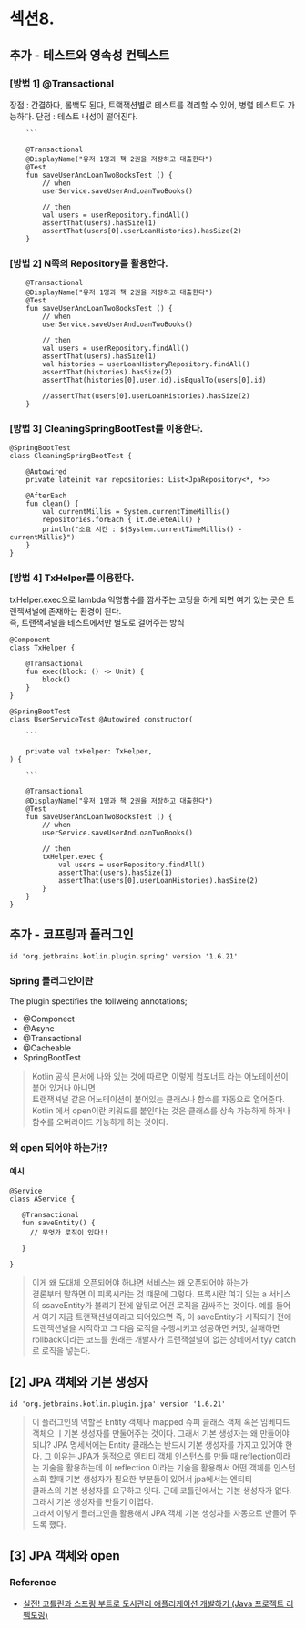 # 섹션8. 

## 추가 - 테스트와 영속성 컨텍스트

### [방법 1] @Transactional
장점 : 간결하다, 롤백도 된다, 트랙잭션별로 테스트를 격리할 수 있어, 병렬 테스트도 가능하다.
단점 : 테스트 내성이 떨어진다.
``` 
    ```

    @Transactional
    @DisplayName("유저 1명과 책 2권을 저장하고 대출한다")
    @Test
    fun saveUserAndLoanTwoBooksTest () {
        // when
        userService.saveUserAndLoanTwoBooks()

        // then
        val users = userRepository.findAll()
        assertThat(users).hasSize(1)
        assertThat(users[0].userLoanHistories).hasSize(2)
    }
```


### [방법 2] N쪽의 Repository를 활용한다.

```
    @Transactional
    @DisplayName("유저 1명과 책 2권을 저장하고 대출한다")
    @Test
    fun saveUserAndLoanTwoBooksTest () {
        // when
        userService.saveUserAndLoanTwoBooks()

        // then
        val users = userRepository.findAll()
        assertThat(users).hasSize(1)
        val histories = userLoanHistoryRepository.findAll()
        assertThat(histories).hasSize(2)
        assertThat(histories[0].user.id).isEqualTo(users[0].id)
        
        //assertThat(users[0].userLoanHistories).hasSize(2)
    }
```

### [방법 3] CleaningSpringBootTest를 이용한다.
```
@SpringBootTest
class CleaningSpringBootTest {

    @Autowired
    private lateinit var repositories: List<JpaRepository<*, *>>

    @AfterEach
    fun clean() {
        val currentMillis = System.currentTimeMillis()
        repositories.forEach { it.deleteAll() }
        println("소요 시간 : ${System.currentTimeMillis() - currentMillis}")
    }
}
```
### [방법 4] TxHelper를 이용한다.
txHelper.exec으로 lambda 익명함수를 깜사주는 코딩을 하게 되면
여기 있는 곳은 트랜잭셔널에 존재하는 환경이 된다.  
즉, 트랜잭셔널을 테스트에서만 별도로 걸어주는 방식
```
@Component
class TxHelper {

    @Transactional
    fun exec(block: () -> Unit) {
        block()
    }
}
```

```
@SpringBootTest
class UserServiceTest @Autowired constructor(

    ``` 
    
    private val txHelper: TxHelper,
) {
    
    ```
    
    @Transactional
    @DisplayName("유저 1명과 책 2권을 저장하고 대출한다")
    @Test
    fun saveUserAndLoanTwoBooksTest () {
        // when
        userService.saveUserAndLoanTwoBooks()

        // then
        txHelper.exec {
            val users = userRepository.findAll()
            assertThat(users).hasSize(1)
            assertThat(users[0].userLoanHistories).hasSize(2)
        }
    }
}
```

## 추가 - 코프링과 플러그인 

```
id 'org.jetbrains.kotlin.plugin.spring' version '1.6.21'
```
### Spring 플러그인이란
The plugin spectifies the follweing annotations;
- @Componect
- @Async
- @Transactional
- @Cacheable
- SpringBootTest

> Kotlin 공식 문서에 나와 있는 것에 따르면 이렇게 컴포너트 라는 어노테이션이 붙어 있거나 아니면  
> 트랜잭셔널 같은 어노테이션이 붙어있는 클래스나 함수를 자동으로 열어준다.
> Kotlin 에서 open이란 키워드를 붙인다는 것은 클래스를 상속 가능하게 하거나 함수를 오버라이드 가능하게 하는 것이다.

### 왜 open 되어야 하는가!?

#### 예시
```
@Service
class AService {
   
   @Transactional
   fun saveEntity() {
     // 무엇가 로직이 있다!! 
   
   }
 
}
```
> 이게 왜 도대체 오픈되어야 하냐면 서비스는 왜 오픈되어야 하는가  
> 결론부터 말하면 이 피록시라는 것 떄문에 그렇다. 프록시란 여기 있는 a 서비스의 ssaveEntity가
> 불리기 전에 앞뒤로 어떤 로직을 감싸주는 것이다. 예를 들어서 여기 지금 트랜잭션널이라고 되어있으면
> 즉, 이 saveEntity가 시작되기 전에 트랜잭션널을 시작하고 그 다음 로직을 수행시키고 성공하면 커밋, 실패하면  
> rollback이라는 코드를 원래는 개발자가 트랜잭셜널이 없는 상테에서 tyy catch로 로직을 넣는다. 

## [2] JPA 객체와 기본 생성자
```
id 'org.jetbrains.kotlin.plugin.jpa' version '1.6.21'
```
> 이 플러그인의 역할은 Entity 객체나 mapped 슈퍼 클래스 객체 혹은 임베디드 객체으 ㅣ기본 생성자를 만둘어주는 것이다. 
> 그래서 기본 생성자는 왜 만들어야 되냐? 
> JPA 명세서에는 Entity 클래스는 반드시 기본 생성자를 가지고 있어야 한다. 
> 그 이유는 JPA가 동적으로 엔티티 객체 인스턴스를 만들 때 reflection이라는 기술을 활용하는데 
> 이 reflection 이라는 기술을 활용해서 어떤 객체를 인스턴스화 할때 기본 생성자가 필요한 부분들이 있어서 jpa에서는 엔티티  
> 클래스의 기본 생성자를 요구하고 잇다. 근데 코틀린에서는 기본 생성자가 없다. 그래서 기본 생성자를 만들기 어렵다.  
> 그래서 이렇게 플러그인을 활용해서 JPA 객체 기본 생성자를 자동으로 만들어 주도록 했다.

## [3] JPA 객체와 open 

### Reference
* [실전! 코틀린과 스프링 부트로 도서관리 애플리케이션 개발하기 (Java 프로젝트 리팩토링)](https://inf.run/5j8n)